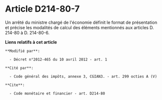 # Article D214-80-7

Un arrêté du ministre chargé de l'économie définit le format de présentation et précise les modalités de calcul des éléments
mentionnés aux articles D. 214-80 à D. 214-80-6.

**Liens relatifs à cet article**

	**Modifié par**:

	  - Décret n°2012-465 du 10 avril 2012 - art. 1

	**Cité par**:

	  - Code général des impôts, annexe 3, CGIAN3. - art. 299 octies A (V)

	**Cite**:

	  - Code monétaire et financier - art. D214-80
